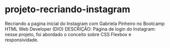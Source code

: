 # projeto-recriando-instagram
Recriando a pagina inicial do Instagram com Gabriela Pinheiro no Bootcamp HTML Web Developer (DIO)
DESCRIÇÃO: Página de login do Instagram: nesse projeto, foi abordado o conceito sobre CSS Flexbox e responsividade.
